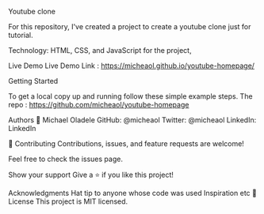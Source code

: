 
Youtube clone

For this repository, I've created a project to create a youtube clone just for tutorial.

Technology:
HTML, CSS, and JavaScript for the project, 



Live Demo Live Demo Link : https://micheaol.github.io/youtube-homepage/

Getting Started

To get a local copy up and running follow these simple example steps.
The repo : https://github.com/micheaol/youtube-homepage


Authors 👤 Michael Oladele
GitHub: @micheaol Twitter: @micheaol
LinkedIn: LinkedIn


🤝 Contributing Contributions, issues, and feature requests are welcome!

Feel free to check the issues page.

Show your support Give a ⭐️ if you like this project!

Acknowledgments Hat tip to anyone whose code was used Inspiration etc 📝 License This project is MIT licensed.
